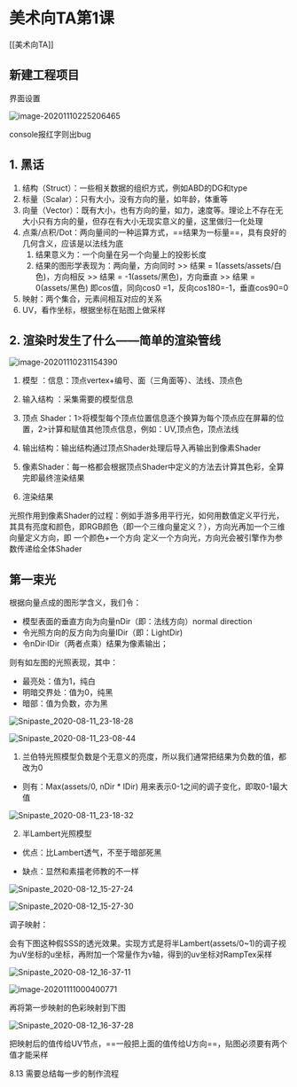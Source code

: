 # 美术向TA第1课
[[美术向TA]]



## 新建工程项目

界面设置

![image-20201110225206465](https://github.com/zyu0/learningta/blob/gh-pages/%E7%AC%AC1%E8%AF%BE/assets/image-20201110225206465.png)

console报红字则出bug



## 1. 黑话

1. 结构（Struct）：一些相关数据的组织方式，例如ABD的DG和type
2. 标量（Scalar）：只有大小，没有方向的量，如年龄，体重等
3. 向量（Vector）：既有大小，也有方向的量，如力，速度等。理论上不存在无大小只有方向的量，但存在有大小无现实意义的量，这里做归一化处理
4. 点乘/点积/Dot：两向量间的一种运算方式，==结果为一标量==，具有良好的几何含义，应该是以法线为底
   1. 结果意义为：一个向量在另一个向量上的投影长度
   2. 结果的图形学表现为：两向量，方向同时 >> 结果 = 1(assets/assets/白色)，方向相反 >> 结果 = -1(assets/黑色)，方向垂直 >> 结果 = 0(assets/黑色)  即cos值，同向cos0 =1，反向cos180=-1，垂直cos90=0
5. 映射：两个集合，元素间相互对应的关系
6. UV，看作坐标，根据坐标在贴图上做采样



## 2. 渲染时发生了什么——简单的渲染管线

![image-20201110231154390](assets/image-20201110231154390.png)

1. 模型 ：信息：顶点vertex+编号、面（三角面等）、法线、顶点色

2. 输入结构 ：采集需要的模型信息

3. 顶点 Shader：1>将模型每个顶点位置信息逐个换算为每个顶点应在屏幕的位置，2>计算和赋值其他顶点信息，例如：UV,顶点色，顶点法线

4. 输出结构：输出结构通过顶点Shader处理后导入再输出到像素Shader

5. 像素Shader：每一格都会根据顶点Shader中定义的方法去计算其色彩，全算完即最终渲染结果

6. 渲染结果

光照作用到像素Shader的过程：例如手游多用平行光，如何用数值定义平行光，其具有亮度和颜色，即RGB颜色（即一个三维向量定义？），方向光再加一个三维向量定义方向，即 一个颜色+一个方向 定义一个方向光，方向光会被引擎作为参数传递给全体Shader

## 第一束光

根据向量点成的图形学含义，我们令：

* 模型表面的垂直方向为向量nDir（即：法线方向）normal direction
* 令光照方向的反方向为向量IDir（即：LightDir)
* 令nDir·IDir（两者点乘）结果为像素输出；

则有如左图的光照表现，其中：

* 最亮处：值为1，纯白
* 明暗交界处：值为0，纯黑
* 暗部：值为负数，亦为黑

![Snipaste_2020-08-11_23-18-28](assets/Snipaste_2020-08-11_23-18-28.png)



![Snipaste_2020-08-11_23-08-44](assets/Snipaste_2020-08-11_23-08-44.png)  

1. 兰伯特光照模型负数是个无意义的亮度，所以我们通常把结果为负数的值，都改为0

* 则有：Max(assets/0, nDir * IDir)  用来表示0-1之间的调子变化，即取0-1最大值

![Snipaste_2020-08-11_23-18-32](assets/Snipaste_2020-08-11_23-18-32.png)



2. 半Lambert光照模型

* 优点：比Lambert透气，不至于暗部死黑

* 缺点：显然和素描老师教的不一样

  

![Snipaste_2020-08-12_15-27-24](assets/Snipaste_2020-08-12_15-27-24.png)





![Snipaste_2020-08-12_15-27-30](assets/Snipaste_2020-08-12_15-27-30.png)

调子映射：

会有下图这种假SSS的透光效果。实现方式是将半Lambert(assets/0~1)的调子视为uV坐标的u坐标，再附加一个常量作为v轴，得到的uv坐标对RampTex采样

![Snipaste_2020-08-12_16-37-11](assets/Snipaste_2020-08-12_16-37-11.png)

![image-20201111000400771](assets/image-20201111000400771.png)



再将第一步映射的色彩映射到下图

![Snipaste_2020-08-12_16-37-28](assets/Snipaste_2020-08-12_16-37-28.png)

把映射后的值传给UV节点，==一般把上面的值传给U方向==，贴图必须要有两个值才能采样



8.13 需要总结每一步的制作流程


